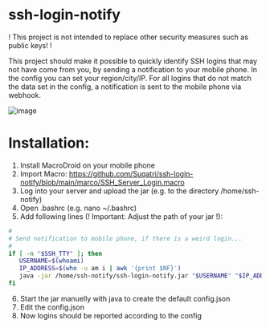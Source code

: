 # ssh-login-notify
! This project is not intended to replace other security measures such as public keys! !

This project should make it possible to quickly identify SSH logins that may not have come from you, by sending a notification to your mobile phone. 
In the config you can set your region/city/IP. For all logins that do not match the data set in the config, a notification is sent to the mobile phone via webhook.

![image](https://user-images.githubusercontent.com/44299323/225137084-bc2f2547-a08f-4e81-8bd8-80a347753ace.png)

# Installation:
1. Install MacroDroid on your mobile phone
2. Import Macro: https://github.com/Suqatri/ssh-login-notify/blob/main/marco/SSH_Server_Login.macro
3. Log into your server and upload the jar (e.g. to the directory /home/ssh-notify)
4. Open .bashrc (e.g. nano ~/.bashrc)
5. Add following lines (! Important: Adjust the path of your jar !):
```bash
# 
# Send notification to mobile phone, if there is a weird login...
# 
if [ -n "$SSH_TTY" ]; then
   USERNAME=$(whoami)
   IP_ADDRESS=$(who -u am i | awk '{print $NF}')
   java -jar /home/ssh-notify/ssh-login-notify.jar "$USERNAME" "$IP_ADDRESS"
fi
``` 

6. Start the jar manuelly with java to create the default config.json
7. Edit the config.json
8. Now logins should be reported according to the config
